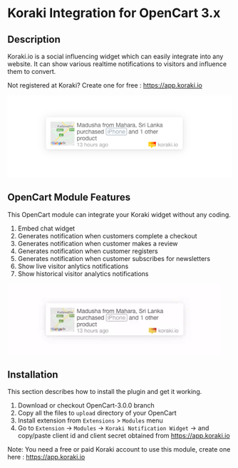 # Koraki Integration for OpenCart 3.x

## Description

Koraki.io is a social influencing widget which can easily integrate into any website. It can show various realtime notifications to visitors and influence them to convert.

Not registered at Koraki? Create one for free : https://app.koraki.io

![Koraki widget](https://raw.githubusercontent.com/i2cs/koraki-static/master/koraki-widget.png)

## OpenCart Module Features

This OpenCart module can integrate your Koraki widget without any coding. 

1. Embed chat widget
2. Generates notification when customers complete a checkout
3. Generates notification when customer makes a review
4. Generates notification when customer registers
5. Generates notification when customer subscribes for newsletters
6. Show live visitor anlytics notifications
7. Show historical visitor analytics notifications

![Koraki widget](https://github.com/i2cs/koraki-static/blob/master/koraki-widget.webp?raw=true)

## Installation

This section describes how to install the plugin and get it working.

1. Download or checkout OpenCart-3.0.0 branch
2. Copy all the files to `upload` directory of your OpenCart
3. Install extension from `Extensions` > `Modules` menu
4. Go to `Extension` -> `Modules` -> `Koraki Notification Widget` -> and copy/paste client id and client secret obtained from https://app.koraki.io

Note: You need a free or paid Koraki account to use this module, create one here : https://app.koraki.io
